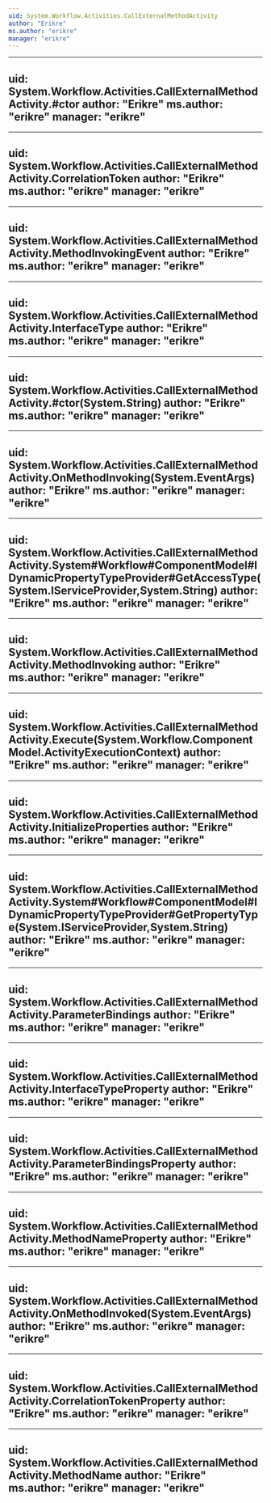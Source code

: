 ```yaml
---
uid: System.Workflow.Activities.CallExternalMethodActivity
author: "Erikre"
ms.author: "erikre"
manager: "erikre"
---
```


---
uid: System.Workflow.Activities.CallExternalMethodActivity.#ctor
author: "Erikre"
ms.author: "erikre"
manager: "erikre"
---

---
uid: System.Workflow.Activities.CallExternalMethodActivity.CorrelationToken
author: "Erikre"
ms.author: "erikre"
manager: "erikre"
---

---
uid: System.Workflow.Activities.CallExternalMethodActivity.MethodInvokingEvent
author: "Erikre"
ms.author: "erikre"
manager: "erikre"
---

---
uid: System.Workflow.Activities.CallExternalMethodActivity.InterfaceType
author: "Erikre"
ms.author: "erikre"
manager: "erikre"
---

---
uid: System.Workflow.Activities.CallExternalMethodActivity.#ctor(System.String)
author: "Erikre"
ms.author: "erikre"
manager: "erikre"
---

---
uid: System.Workflow.Activities.CallExternalMethodActivity.OnMethodInvoking(System.EventArgs)
author: "Erikre"
ms.author: "erikre"
manager: "erikre"
---

---
uid: System.Workflow.Activities.CallExternalMethodActivity.System#Workflow#ComponentModel#IDynamicPropertyTypeProvider#GetAccessType(System.IServiceProvider,System.String)
author: "Erikre"
ms.author: "erikre"
manager: "erikre"
---

---
uid: System.Workflow.Activities.CallExternalMethodActivity.MethodInvoking
author: "Erikre"
ms.author: "erikre"
manager: "erikre"
---

---
uid: System.Workflow.Activities.CallExternalMethodActivity.Execute(System.Workflow.ComponentModel.ActivityExecutionContext)
author: "Erikre"
ms.author: "erikre"
manager: "erikre"
---

---
uid: System.Workflow.Activities.CallExternalMethodActivity.InitializeProperties
author: "Erikre"
ms.author: "erikre"
manager: "erikre"
---

---
uid: System.Workflow.Activities.CallExternalMethodActivity.System#Workflow#ComponentModel#IDynamicPropertyTypeProvider#GetPropertyType(System.IServiceProvider,System.String)
author: "Erikre"
ms.author: "erikre"
manager: "erikre"
---

---
uid: System.Workflow.Activities.CallExternalMethodActivity.ParameterBindings
author: "Erikre"
ms.author: "erikre"
manager: "erikre"
---

---
uid: System.Workflow.Activities.CallExternalMethodActivity.InterfaceTypeProperty
author: "Erikre"
ms.author: "erikre"
manager: "erikre"
---

---
uid: System.Workflow.Activities.CallExternalMethodActivity.ParameterBindingsProperty
author: "Erikre"
ms.author: "erikre"
manager: "erikre"
---

---
uid: System.Workflow.Activities.CallExternalMethodActivity.MethodNameProperty
author: "Erikre"
ms.author: "erikre"
manager: "erikre"
---

---
uid: System.Workflow.Activities.CallExternalMethodActivity.OnMethodInvoked(System.EventArgs)
author: "Erikre"
ms.author: "erikre"
manager: "erikre"
---

---
uid: System.Workflow.Activities.CallExternalMethodActivity.CorrelationTokenProperty
author: "Erikre"
ms.author: "erikre"
manager: "erikre"
---

---
uid: System.Workflow.Activities.CallExternalMethodActivity.MethodName
author: "Erikre"
ms.author: "erikre"
manager: "erikre"
---
